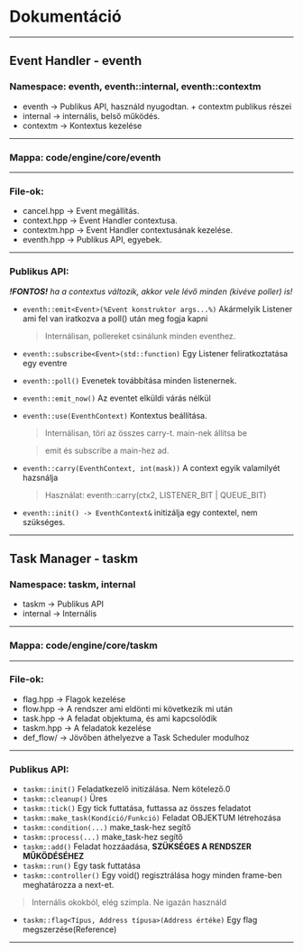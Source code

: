 # Dokumentáció

***

## Event Handler - eventh

### Namespace: eventh, eventh::internal, eventh::contextm

- eventh -> Publikus API, használd nyugodtan. + contextm publikus részei
- internal -> internális, belső működés.
- contextm -> Kontextus kezelése

***

### Mappa: code/engine/core/eventh

***

### File-ok:

- cancel.hpp -> Event megállítás.  
- context.hpp -> Event Handler contextusa.  
- contextm.hpp -> Event Handler contextusának kezelése.
- eventh.hpp -> Publikus API, egyebek.  

***

### Publikus API:

***!FONTOS!*** *ha a contextus változik, akkor vele lévő minden (kivéve poller) is!*

- ```eventh::emit<Event>(%Event konstruktor args...%)``` Akármelyik Listener ami fel van iratkozva a poll() után meg fogja kapni  

  > Internálisan, pollereket csinálunk minden eventhez.  

- ```eventh::subscribe<Event>(std::function)``` Egy Listener feliratkoztatása egy eventre
- ```eventh::poll()``` Evenetek továbbítása minden listenernek.
- ```eventh::emit_now()``` Az eventet elküldi várás nélkül  
- ```eventh::use(EventhContext)``` Kontextus beállítása.  

  > Internálisan, töri az összes carry-t. main-nek állítsa be

  > emit és subscribe a main-hez ad.  

- ```eventh::carry(EventhContext, int(mask))``` A context egyik valamilyét hazsnálja  

  > Használat: eventh::carry(ctx2, LISTENER_BIT | QUEUE_BIT)

- ```eventh::init() -> EventhContext&``` initizálja egy contextel, nem szükséges.  

***

## Task Manager - taskm

### Namespace: taskm, internal

- taskm -> Publikus API
- internal -> Internális

***

### Mappa: code/engine/core/taskm

***

### File-ok:

- flag.hpp -> Flagok kezelése
- flow.hpp -> A rendszer ami eldönti mi következik mi után
- task.hpp -> A feladat objektuma, és ami kapcsolódik
- taskm.hpp -> A feladatok kezelése
- def_flow/ -> Jövőben áthelyezve a Task Scheduler modulhoz  

***

### Publikus API:

- ```taskm::init()``` Feladatkezelő initizálása. Nem kötelező.0
- ```taskm::cleanup()``` Üres
- ```taskm::tick()``` Egy tick futtatása, futtassa az összes feladatot
- ```taskm::make_task(Kondíció/Funkció)``` Feladat OBJEKTUM létrehozása  
- ```taskm::condition(...)``` make_task-hez segítő
- ```taskm::process(...)``` make_task-hez segítő  
- ```taskm::add()``` Feladat hozzáadása, **SZÜKSÉGES A RENDSZER MŰKÖDÉSÉHEZ**
- ```taskm::run()``` Egy task futtatása
- ```taskm::controller()``` Egy void() regisztrálása hogy minden frame-ben meghatározza a next-et.  

 > Internális okokból, elég szimpla. Ne igazán használd

- ```taskm::flag<Típus, Address típusa>(Address értéke)``` Egy flag megszerzése(Reference)

***
